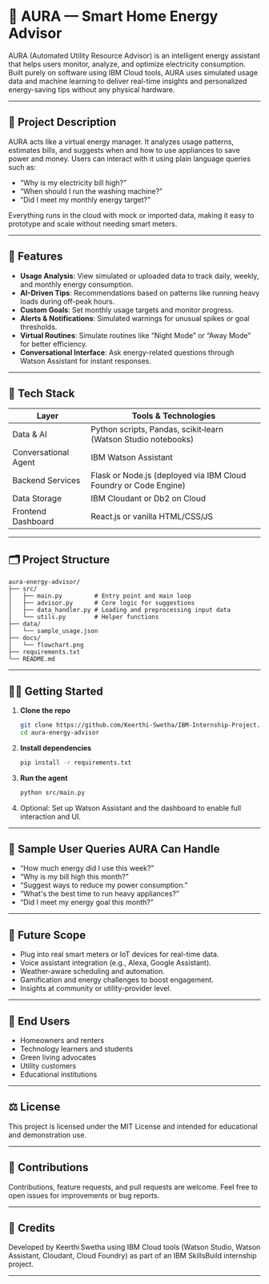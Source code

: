 # 🔋 AURA — Smart Home Energy Advisor 

AURA (Automated Utility Resource Advisor) is an intelligent energy assistant that helps users monitor, analyze, and optimize electricity consumption. Built purely on software using IBM Cloud tools, AURA uses simulated usage data and machine learning to deliver real-time insights and personalized energy-saving tips without any physical hardware.

---

## 📌 Project Description

AURA acts like a virtual energy manager. It analyzes usage patterns, estimates bills, and suggests when and how to use appliances to save power and money. Users can interact with it using plain language queries such as:

- “Why is my electricity bill high?”
- “When should I run the washing machine?”
- “Did I meet my monthly energy target?”

Everything runs in the cloud with mock or imported data, making it easy to prototype and scale without needing smart meters.

---

## 🚀 Features

- **Usage Analysis**: View simulated or uploaded data to track daily, weekly, and monthly energy consumption.  
- **AI-Driven Tips**: Recommendations based on patterns like running heavy loads during off-peak hours.  
- **Custom Goals**: Set monthly usage targets and monitor progress.  
- **Alerts & Notifications**: Simulated warnings for unusual spikes or goal thresholds.  
- **Virtual Routines**: Simulate routines like “Night Mode” or “Away Mode” for better efficiency.  
- **Conversational Interface**: Ask energy-related questions through Watson Assistant for instant responses.

---

## 🧰 Tech Stack

| Layer               | Tools & Technologies                               |
|---------------------|----------------------------------------------------|
| Data & AI           | Python scripts, Pandas, scikit‑learn (Watson Studio notebooks) |
| Conversational Agent| IBM Watson Assistant                              |
| Backend Services    | Flask or Node.js (deployed via IBM Cloud Foundry or Code Engine) |
| Data Storage        | IBM Cloudant or Db2 on Cloud                      |
| Frontend Dashboard  | React.js or vanilla HTML/CSS/JS                   |

---

## 🗂️ Project Structure

```
aura-energy-advisor/
├── src/
│   ├── main.py         # Entry point and main loop
│   ├── advisor.py      # Core logic for suggestions
│   ├── data_handler.py # Loading and preprocessing input data
│   └── utils.py        # Helper functions
├── data/
│   └── sample_usage.json
├── docs/
│   └── flowchart.png
├── requirements.txt
└── README.md
```

---

## 🧑‍💻 Getting Started

1. **Clone the repo**  
   ```bash
   git clone https://github.com/Keerthi‑Swetha/IBM‑Internship‑Project.git
   cd aura-energy-advisor
   ```

2. **Install dependencies**  
   ```bash
   pip install -r requirements.txt
   ```

3. **Run the agent**  
   ```bash
   python src/main.py
   ```

4. Optional: Set up Watson Assistant and the dashboard to enable full interaction and UI.

---

## 💬 Sample User Queries AURA Can Handle

- “How much energy did I use this week?”
- “Why is my bill high this month?”
- “Suggest ways to reduce my power consumption.”
- “What's the best time to run heavy appliances?”
- “Did I meet my energy goal this month?”

---

## 🔮 Future Scope

- Plug into real smart meters or IoT devices for real-time data.  
- Voice assistant integration (e.g., Alexa, Google Assistant).  
- Weather-aware scheduling and automation.  
- Gamification and energy challenges to boost engagement.  
- Insights at community or utility-provider level.

---

## 👥 End Users

- Homeowners and renters  
- Technology learners and students  
- Green living advocates  
- Utility customers  
- Educational institutions

---

## ⚖️ License

This project is licensed under the MIT License and intended for educational and demonstration use.

---

## 🙌 Contributions

Contributions, feature requests, and pull requests are welcome. Feel free to open issues for improvements or bug reports.

---

## 📄 Credits

Developed by Keerthi Swetha using IBM Cloud tools (Watson Studio, Watson Assistant, Cloudant, Cloud Foundry) as part of an IBM SkillsBuild internship project.

---

